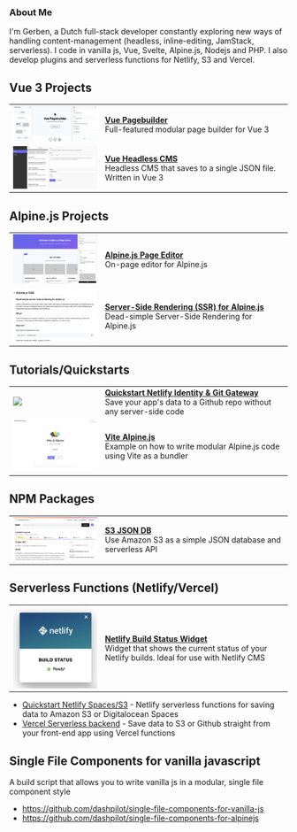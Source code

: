 ### About Me

I'm Gerben, a Dutch full-stack developer constantly exploring new ways of handling content-management (headless, inline-editing, JamStack, serverless). I code in vanilla js, Vue, Svelte, Alpine.js, Nodejs and PHP. I also develop plugins and serverless functions for Netlify, S3 and Vercel.


## Vue 3 Projects
<table>
    <tr>
        <td width="33%">
            <a href="https://github.com/dashpilot/vue-pagebuilder"><img src="https://raw.githubusercontent.com/dashpilot/vue-pagebuilder/main/editor/img/app-preview2.png" width="100%" /></a>
        </td>
        <td>
            <strong><a href="https://github.com/dashpilot/vue-pagebuilder">Vue Pagebuilder</a></strong><br>
            Full-featured modular page builder for Vue 3
        </td>
    </tr>
    <tr>
        <td width="33%">
            <a href="https://github.com/dashpilot/vue-headless-cms"><img src="https://raw.githubusercontent.com/dashpilot/dashpilot-json-cms/main/public/img/preview.png" width="100%" /></a>
        </td>
        <td>
            <strong><a href="https://github.com/dashpilot/vue-headless-cms">Vue Headless CMS</a></strong><br>
            Headless CMS that saves to a single JSON file. Written in Vue 3
        </td>
    </tr>
</table>

## Alpine.js Projects
<table>
    <tr>
        <td width="33%">
            <a href="https://github.com/dashpilot/alpinejs-page-editor"><img src="https://raw.githubusercontent.com/dashpilot/alpinejs-page-editor/main/img/preview.png" width="100%" /></a>
        </td>
        <td>
            <strong><a href="https://github.com/dashpilot/alpinejs-page-editor">Alpine.js Page Editor</a></strong><br>
            On-page editor for Alpine.js
        </td>
    </tr>
       <tr>
        <td width="33%">
            <a href="https://github.com/dashpilot/alpinejs-ssr"><img src="https://raw.githubusercontent.com/dashpilot/dashpilot/main/img/alpinejs-ssr-preview.png" width="100%" /></a>
        </td>
        <td>
            <strong><a href="https://github.com/dashpilot/alpinejs-ssr">Server-Side Rendering (SSR) for Alpine.js</a></strong><br>
           Dead-simple Server-Side Rendering for Alpine.js
        </td>
    </tr>
</table>


## Tutorials/Quickstarts

<table>
    <tr>
        <td width="33%">
            <a href="https://github.com/dashpilot/netlify-identity-git-gateway"><img src="https://raw.githubusercontent.com/dashpilot/netlify-identity-git-gateway/master/devto.png" width="100%" /></a>
        </td>
        <td>
            <strong><a href="https://github.com/dashpilot/netlify-identity-git-gateway">Quickstart Netlify Identity & Git Gateway</a></strong><br>
            Save your app's data to a Github repo without any server-side code
        </td>
    </tr>
        <tr>
        <td width="33%">
            <a href="https://github.com/dashpilot/vite-alpinejs"><img src="https://raw.githubusercontent.com/dashpilot/vite-alpinejs/main/public/img/preview.jpg" width="100%" /></a>
        </td>
        <td>
            <strong><a href="https://github.com/dashpilot/vite-alpinejs">Vite Alpine.js</a></strong><br>
            Example on how to write modular Alpine.js code using Vite as a bundler
        </td>
    </tr>
</table>



## NPM Packages

<table>
    <tr>
        <td width="33%">
            <a href="https://github.com/dashpilot/s3-json-db"><img src="https://raw.githubusercontent.com/dashpilot/dashpilot/main/img/s3-json-db-npm.png" width="100%" /></a>
        </td>
        <td>
            <strong><a href="https://github.com/dashpilot/s3-json-db">S3 JSON DB</a></strong><br>
            Use Amazon S3 as a simple JSON database and serverless API
        </td>
    </tr>
</table>

## Serverless Functions (Netlify/Vercel)
<table>
    <tr>
        <td width="33%">
            <a href="https://github.com/dashpilot/netlify-build-status-widget"><img src="https://raw.githubusercontent.com/dashpilot/dashpilot/main/img/netlify-build-status-widget.png" width="100%" /></a>
        </td>
        <td>
            <strong><a href="https://github.com/dashpilot/netlify-build-status-widget">Netlify Build Status Widget</a></strong><br>
            Widget that shows the current status of your Netlify builds. Ideal for use with Netlify CMS
        </td>
    </tr>
</table>

- [Quickstart Netlify Spaces/S3](https://github.com/dashpilot/quickstart-netlify-spaces) - Netlify serverless functions for saving data to Amazon S3 or Digitalocean Spaces
- [Vercel Serverless backend](https://github.com/dashpilot/vercel-serverless-backend) - Save data to S3 or Github straight from your front-end app using Vercel functions

## Single File Components for vanilla javascript
A build script that allows you to write vanilla js in a modular, single file component style 

- https://github.com/dashpilot/single-file-components-for-vanilla-js
- https://github.com/dashpilot/single-file-components-for-alpinejs


<!--
## Under development and experiments
- [Dashpilot Headless CMS](https://github.com/dashpilot/dashpilot-headless-cms) - Headless, multi-site CMS written in Svelte
- [Vanilla SPA](https://github.com/dashpilot/vanilla-spa) Single page app and router without a framework, written in vanilla JS. Uses handlebars for templating

### Inline Editors
- [Vue Pagebuilder](https://github.com/dashpilot/vue-pagebuilder) - Vue 3 Page Builder
- [Svelte inline editor](https://github.com/dashpilot/svelte-inline-editor) Inline on-page editor, works with Svelte Templates
- [HTML template editor](https://github.com/dashpilot/html-template-editor) Inline on-page editor, works with any html template

- [Sitefiction](https://sitefiction-builder.dashpilot.vercel.app/) Most fully featured version, built with Svelte
- [Sitefiction, different approach](https://sitefiction-data-attr.vercel.app/) Svelte experiment that uses live-editing via a panel on the side, features image upload and can be used with non-Svelte templates

Add Later: 
- editscreen


**dashpilot/dashpilot** is a ✨ _special_ ✨ repository because its `README.md` (this file) appears on your GitHub profile.

Here are some ideas to get you started:

- 🔭 I’m currently working on ...
- 🌱 I’m currently learning ...
- 👯 I’m looking to collaborate on ...
- 🤔 I’m looking for help with ...
- 💬 Ask me about ...
- 📫 How to reach me: ...
- 😄 Pronouns: ...
- ⚡ Fun fact: ...
-->
